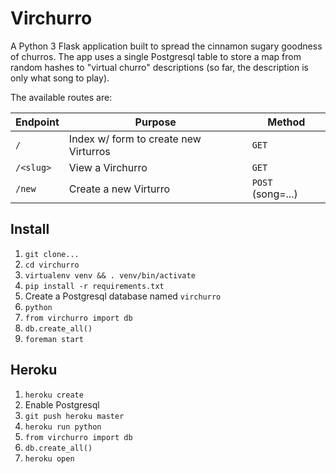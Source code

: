 # Virchurro

A Python 3 Flask application built to spread the cinnamon sugary goodness of churros.
The app uses a single Postgresql table to store a map from random hashes to
"virtual churro" descriptions (so far, the description is only what song to play).

The available routes are:

Endpoint | Purpose                               | Method
---------|---------------------------------------|-------
`/`      | Index w/ form to create new Virturros | `GET`
`/<slug>`| View a Virchurro                      | `GET`
`/new`   | Create a new Virturro                 | `POST` (song=...)

## Install
1. `git clone...`
2. `cd virchurro`
3. `virtualenv venv && . venv/bin/activate`
4. `pip install -r requirements.txt`
5. Create a Postgresql database named `virchurro`
6. `python`
7. `from virchurro import db`
8. `db.create_all()`
9. `foreman start`

## Heroku
1. `heroku create`
2. Enable Postgresql
3. `git push heroku master`
4. `heroku run python`
5. `from virchurro import db`
6. `db.create_all()`
7. `heroku open`
